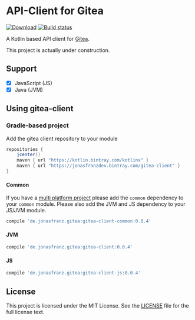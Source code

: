 # API-Client for Gitea
[![Download](https://api.bintray.com/packages/jonasfranzdev/gitea-client/gitea-client/images/download.svg)](https://bintray.com/jonasfranzdev/gitea-client/gitea-client/_latestVersion)
[![Build status](https://drone.jonasfranz.de/api/badges/JonasFranzDEV/gitea-client/status.svg)](https://drone.jonasfranz.de/JonasFranzDEV/gitea-client)

A Kotlin based API client for [Gitea](https://github.com/go-gitea/gitea).

This project is actually under construction.
## Support
- [X] JavaScript (JS)
- [X] Java (JVM)

## Using gitea-client
### Gradle-based project
Add the gitea client repository to your module
```groovy
repositories {
    jcenter()
    maven { url "https://kotlin.bintray.com/kotlinx" }
    maven { url "https://jonasfranzdev.bintray.com/gitea-client" }
}
```
#### Common
If you have a [multi platform project](https://kotlinlang.org/docs/reference/multiplatform.html) please
add the `common` dependency to your `common` module. Please also add the JVM and JS dependency to your JS/JVM module.
```groovy
compile 'de.jonasfranz.gitea:gitea-client-common:0.0.4'
```
#### JVM
```groovy
compile 'de.jonasfranz.gitea:gitea-client:0.0.4'
```
#### JS
```groovy
compile 'de.jonasfranz.gitea:gitea-client-js:0.0.4'
```


## License



This project is licensed under the MIT License. See the [LICENSE](https://github.com/JonasFranzDEV/gitea-client/blob/master/LICENSE) file for the full license text.